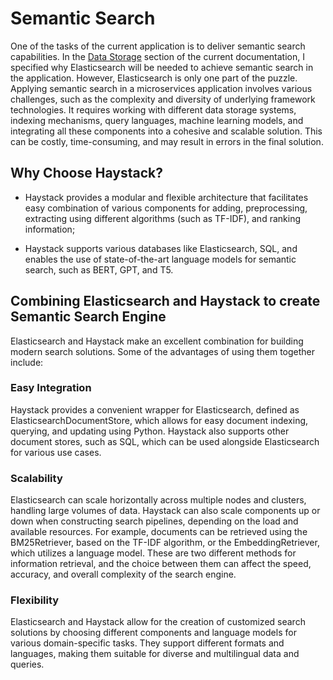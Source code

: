 # Semantic Search

One of the tasks of the current application is to deliver semantic search capabilities. In the [Data Storage](design-decision-data-storage.md) section 
of the current documentation, I specified why Elasticsearch will be needed to achieve semantic search in the application. 
However, Elasticsearch is only one part of the puzzle. Applying semantic search in a microservices application involves various challenges, such as the complexity and diversity of underlying framework technologies. It requires working with different data storage systems, indexing mechanisms, query languages, machine learning models, and integrating all these components into a cohesive and scalable solution. This can be costly, time-consuming, and may result in errors in the final solution. 

## Why Choose Haystack?

* Haystack provides a modular and flexible architecture that facilitates easy combination of various components for adding, preprocessing, extracting using different algorithms (such as TF-IDF), and ranking information;
  
* Haystack supports various databases like Elasticsearch, SQL, and enables the use of state-of-the-art language models for semantic search, such as BERT, GPT, and T5.

## Combining Elasticsearch and Haystack to create Semantic Search Engine

Elasticsearch and Haystack make an excellent combination for building modern search solutions. Some of the advantages of using them together include:

### Easy Integration
  Haystack provides a convenient wrapper for Elasticsearch, defined as ElasticsearchDocumentStore, which allows for easy document indexing, querying, and updating using Python. Haystack also supports other document stores, such as SQL, which can be used alongside Elasticsearch for various use cases.

### Scalability
  Elasticsearch can scale horizontally across multiple nodes and clusters, handling large volumes of data. Haystack can also scale components up or down when constructing search pipelines, depending on the load and available resources. For example, documents can be retrieved using the BM25Retriever, based on the TF-IDF algorithm, or the EmbeddingRetriever, which utilizes a language model. These are two different methods for information retrieval, and the choice between them can affect the speed, accuracy, and overall complexity of the search engine.

### Flexibility
  Elasticsearch and Haystack allow for the creation of customized search solutions by choosing different components and language models for various domain-specific tasks. They support different formats and languages, making them suitable for diverse and multilingual data and queries.
